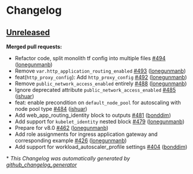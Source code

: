 # Changelog

## [Unreleased](https://github.com/Azure/terraform-azurerm-aks/tree/HEAD)

**Merged pull requests:**

- Refactor code, split monolith tf config into multiple files [\#494](https://github.com/Azure/terraform-azurerm-aks/pull/494) ([lonegunmanb](https://github.com/lonegunmanb))
- Remove `var.http_application_routing_enabled` [\#493](https://github.com/Azure/terraform-azurerm-aks/pull/493) ([lonegunmanb](https://github.com/lonegunmanb))
- feat\(`http_proxy_config`\): Add `http_proxy_config` [\#492](https://github.com/Azure/terraform-azurerm-aks/pull/492) ([lonegunmanb](https://github.com/lonegunmanb))
- Remove `public_network_access_enabled` entirely [\#488](https://github.com/Azure/terraform-azurerm-aks/pull/488) ([lonegunmanb](https://github.com/lonegunmanb))
- Ignore deprecated attribute `public_network_access_enabled` [\#485](https://github.com/Azure/terraform-azurerm-aks/pull/485) ([ishuar](https://github.com/ishuar))
- feat: enable precondition on `default_node_pool` for autoscaling with node pool type [\#484](https://github.com/Azure/terraform-azurerm-aks/pull/484) ([ishuar](https://github.com/ishuar))
- Add web\_app\_routing\_identity block to outputs [\#481](https://github.com/Azure/terraform-azurerm-aks/pull/481) ([bonddim](https://github.com/bonddim))
- Add support for `kubelet_identity` nested block [\#479](https://github.com/Azure/terraform-azurerm-aks/pull/479) ([lonegunmanb](https://github.com/lonegunmanb))
- Prepare for v8.0 [\#462](https://github.com/Azure/terraform-azurerm-aks/pull/462) ([lonegunmanb](https://github.com/lonegunmanb))
- Add role assignments for ingress application gateway and corresponding example [\#426](https://github.com/Azure/terraform-azurerm-aks/pull/426) ([lonegunmanb](https://github.com/lonegunmanb))
- Add support for workload\_autoscaler\_profile settings [\#404](https://github.com/Azure/terraform-azurerm-aks/pull/404) ([bonddim](https://github.com/bonddim))



\* *This Changelog was automatically generated by [github_changelog_generator](https://github.com/github-changelog-generator/github-changelog-generator)*
